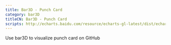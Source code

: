 ```yaml
---
title: Bar3D - Punch Card
category: bar3D
titleCN: Bar3D - Punch Card
scripts: http://echarts.baidu.com/resource/echarts-gl-latest/dist/echarts-gl.min.js
---
```

Use bar3D to visualize punch card on GitHub

